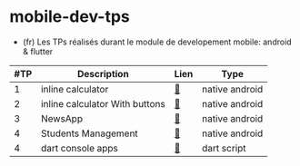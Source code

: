 # mobile-dev-tps
- (fr) Les TPs réalisés durant le module de developement mobile: android &amp; flutter

| #TP | Description | Lien |  Type  |
| --- | ----- | ---- |  ---- |
|  1  |  inline calculator | [:link:](https://github.com/ubmagh/mobile-dev-tps/tree/main/TP1) | native android |
|  2  |  inline calculator With buttons | [:link:](https://github.com/ubmagh/mobile-dev-tps/tree/main/TP2) | native android |
|  3  |  NewsApp | [:link:](https://github.com/ubmagh/mobile-dev-tps/tree/main/TP3) | native android |
|  4  |  Students Management | [:link:](https://github.com/ubmagh/mobile-dev-tps/tree/main/TP4) | native android |
|  4  |  dart console apps | [:link:](https://github.com/ubmagh/mobile-dev-tps/tree/main/TP5) | dart script |
